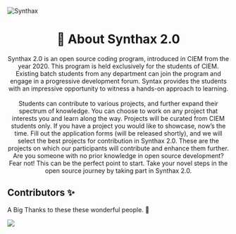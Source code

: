 ![Synthax](https://socialify.git.ci/dscciem/Synthax/image?description=1&font=Raleway&forks=1&issues=1&language=1&owner=1&pulls=1&stargazers=1&theme=Light)
<h1 align="center">📃 About Synthax 2.0</h1>
<p align="center">        Synthax 2.0 is an open source coding program, introduced in CIEM from
        the year 2020. This program is held exclusively for the students of
        CIEM. Existing batch students from any department can join the program
        and engage in a progressive development forum. Syntax provides the
        students with an impressive opportunity to witness a hands-on approach
        to learning.
        <br />
        <br />
        Students can contribute to various projects, and further expand their
        spectrum of knowledge. You can choose to work on any project that
        interests you and learn along the way. Projects will be curated from
        CIEM students only. If you have a project you would like to showcase,
        now’s the time. Fill out the application forms (will be released
        shortly), and we will select the best projects for contribution in
        Synthax 2.0. These are the projects on which our participants will
        contribute and enhance them further. Are you someone with no prior
        knowledge in open source development? Fear not! This can be the perfect
        point to start. Take your novel steps in the open source journey by
        taking part in Synthax 2.0.</p>
        
## Contributors ✨

A Big Thanks to these these wonderful people. 💜<br/>

<img src="https://contrib.rocks/image?repo=dscciem/Synthax" />


